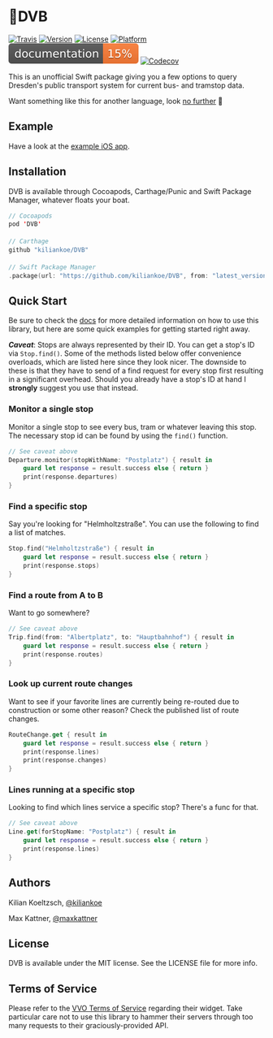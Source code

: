 # 🚆DVB

[![Travis](https://img.shields.io/travis/kiliankoe/DVB.svg)](https://travis-ci.org/kiliankoe/DVB)
[![Version](https://img.shields.io/cocoapods/v/DVB.svg)](http://cocoapods.org/pods/DVB)
[![License](https://img.shields.io/cocoapods/l/DVB.svg)](http://cocoapods.org/pods/DVB)
[![Platform](https://img.shields.io/cocoapods/p/DVB.svg)](http://cocoapods.org/pods/DVB)
[![Docs](./docs/badge.svg)](https://kiliankoe.github.io/DVB)
[![Codecov](https://img.shields.io/codecov/c/github/kiliankoe/DVB.svg)](https://codecov.io/gh/kiliankoe/DVB)

This is an unofficial Swift package giving you a few options to query Dresden's public transport system for current bus- and tramstop data.

Want something like this for another language, look [no further](https://github.com/kiliankoe/vvo#libraries) 🙂

## Example

Have a look at the [example iOS app](https://github.com/kiliankoe/DVBExample).

## Installation

DVB is available through Cocoapods, Carthage/Punic and Swift Package Manager, whatever floats your boat.

```swift
// Cocoapods
pod 'DVB'

// Carthage
github "kiliankoe/DVB"

// Swift Package Manager
.package(url: "https://github.com/kiliankoe/DVB", from: "latest_version")
```


## Quick Start

Be sure to check the [docs](http://cocoadocs.org/docsets/DVB) for more detailed information on how to use this library, but here are some quick examples for getting started right away.

***Caveat***: Stops are always represented by their ID. You can get a stop's ID via `Stop.find()`. Some of the methods listed below offer convenience overloads, which are listed here since they look nicer. The downside to these is that they have to send of a find request for every stop first resulting in a significant overhead. Should you already have a stop's ID at hand I **strongly** suggest you use that instead.

### Monitor a single stop

Monitor a single stop to see every bus, tram or whatever leaving this stop. The necessary stop id can be found by using the `find()` function.

```swift
// See caveat above
Departure.monitor(stopWithName: "Postplatz") { result in
    guard let response = result.success else { return }
    print(response.departures)
}
```

### Find a specific stop

Say you're looking for "Helmholtzstraße". You can use the following to find a list of matches.

```swift
Stop.find("Helmholtzstraße") { result in
    guard let response = result.success else { return }
    print(response.stops)
}
```

### Find a route from A to B

Want to go somewhere?

```swift
// See caveat above
Trip.find(from: "Albertplatz", to: "Hauptbahnhof") { result in
    guard let response = result.success else { return }
    print(response.routes)
}
```

### Look up current route changes

Want to see if your favorite lines are currently being re-routed due to construction or some other reason? Check the published list of route changes.

```swift
RouteChange.get { result in
    guard let response = result.success else { return }
    print(response.lines)
    print(response.changes)
}
```

### Lines running at a specific stop

Looking to find which lines service a specific stop? There's a func for that.

```swift
// See caveat above
Line.get(forStopName: "Postplatz") { result in
    guard let response = result.success else { return }
    print(response.lines)
}
```

## Authors

Kilian Koeltzsch, [@kiliankoe](https://github.com/kiliankoe)

Max Kattner, [@maxkattner](https://github.com/maxkattner)

## License

DVB is available under the MIT license. See the LICENSE file for more info.

## Terms of Service

Please refer to the [VVO Terms of Service](https://www.vvo-online.de/de/service/widgets/nutzungsbedingungen-1671.cshtml) regarding their widget. Take particular care not to use this library to hammer their servers through too many requests to their graciously-provided API.

